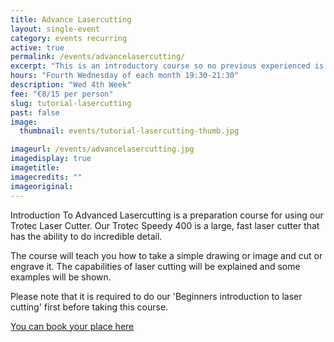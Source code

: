 ```yaml
---
title: Advance Lasercutting
layout: single-event
category: events recurring
active: true
permalink: /events/advancelasercutting/
excerpt: "This is an introductory course so no previous experienced is required. Lasercutting is the easiest form of digital fabrication we have to offer so it is a great course to start off with."
hours: "Fourth Wednesday of each month 19:30-21:30"
description: "Wed 4th Week"
fee: "€8/15 per person"
slug: tutorial-lasercutting
past: false
image:
  thumbnail: events/tutorial-lasercutting-thumb.jpg

imageurl: /events/advancelasercutting.jpg
imagedisplay: true
imagetitle:
imagecredits: ""
imageoriginal:
---
```


Introduction To Advanced Lasercutting is a preparation course for using our Trotec Laser Cutter. Our Trotec Speedy 400 is a large, fast laser cutter that has the ability to do incredible detail.

The course will teach you how to take a simple drawing or image and cut or engrave it. The capabilities of laser cutting will be explained and some examples will be shown.

Please note that it is required to do our 'Beginners introduction to laser cutting' first before taking this course.

[You can book your place here](http://fablablimerick.ticketleap.com/advancedlasercutting/)
